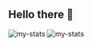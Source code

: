 ## Hello there 👋

<div>
<img alt="my-stats" src="https://github-readme-stats.vercel.app/api?username=ryldi&show_icons=true&theme=radical&rank_icon=github"> 
<img alt="my-stats" src="https://github-readme-stats.vercel.app/api/top-langs/?username=ryldi&theme=radical"> 
</div>
